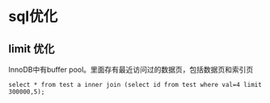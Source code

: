# sql优化

## limit 优化

InnoDB中有buffer pool。里面存有最近访问过的数据页，包括数据页和索引页

```
select * from test a inner join (select id from test where val=4 limit 300000,5);
```